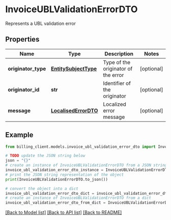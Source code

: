 # InvoiceUBLValidationErrorDTO

Represents a UBL validation error

## Properties

Name | Type | Description | Notes
------------ | ------------- | ------------- | -------------
**originator_type** | [**EntitySubjectType**](EntitySubjectType.md) | Type of the originator of the error | [optional] 
**originator_id** | **str** | Identifier of the originator | [optional] 
**message** | [**LocalisedErrorDTO**](LocalisedErrorDTO.md) | Localized error message | [optional] 

## Example

```python
from billing_client.models.invoice_ubl_validation_error_dto import InvoiceUBLValidationErrorDTO

# TODO update the JSON string below
json = "{}"
# create an instance of InvoiceUBLValidationErrorDTO from a JSON string
invoice_ubl_validation_error_dto_instance = InvoiceUBLValidationErrorDTO.from_json(json)
# print the JSON string representation of the object
print(InvoiceUBLValidationErrorDTO.to_json())

# convert the object into a dict
invoice_ubl_validation_error_dto_dict = invoice_ubl_validation_error_dto_instance.to_dict()
# create an instance of InvoiceUBLValidationErrorDTO from a dict
invoice_ubl_validation_error_dto_from_dict = InvoiceUBLValidationErrorDTO.from_dict(invoice_ubl_validation_error_dto_dict)
```
[[Back to Model list]](../README.md#documentation-for-models) [[Back to API list]](../README.md#documentation-for-api-endpoints) [[Back to README]](../README.md)


